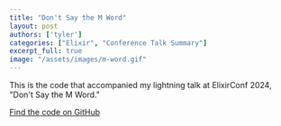 ```yaml
---
title: "Don't Say the M Word"
layout: post
authors: ['tyler']
categories: ["Elixir", "Conference Talk Summary"]
excerpt_full: true
image: "/assets/images/m-word.gif"
---
```


This is the code that accompanied my lightning talk at ElixirConf 2024, "Don't Say the M Word."

[Find the code on GitHub](https://github.com/s3cur3/dont-say-the-m-word)
